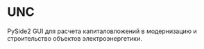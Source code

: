 # UNC
PySide2 GUI для расчета капиталовложений в модернизацию и строительство объектов электроэнергетики.
